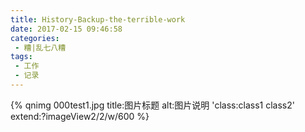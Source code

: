 ```yaml
---
title: History-Backup-the-terrible-work
date: 2017-02-15 09:46:58
categories: 
 - 糟|乱七八糟
tags:
 - 工作
 - 记录
---
```



 <!-- more --> 
 

{% qnimg 000test1.jpg title:图片标题 alt:图片说明 'class:class1 class2' extend:?imageView2/2/w/600 %}


